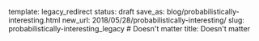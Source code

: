 template: legacy_redirect
status: draft
save_as: blog/probabilistically-interesting.html
new_url: 2018/05/28/probabilistically-interesting/
slug: probabilistically-interesting_legacy  # Doesn't matter
title: Doesn't matter
